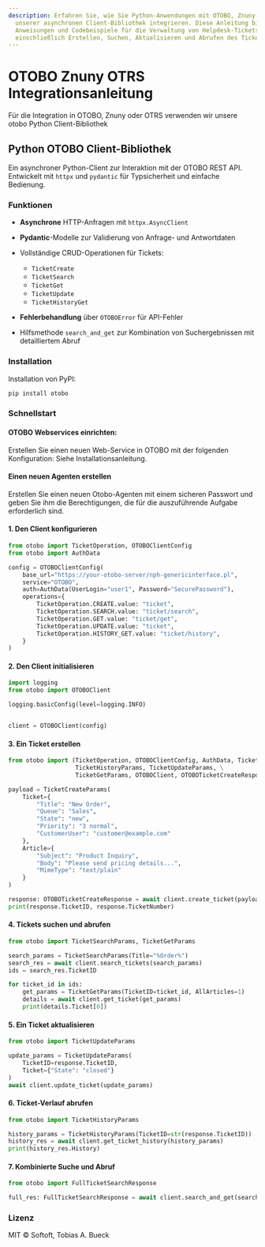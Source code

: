 ```yaml
---
description: Erfahren Sie, wie Sie Python-Anwendungen mit OTOBO, Znuny und OTRS mithilfe
  unserer asynchronen Client-Bibliothek integrieren. Diese Anleitung bietet schrittweise
  Anweisungen und Codebeispiele für die Verwaltung von Helpdesk-Tickets über die REST-API,
  einschließlich Erstellen, Suchen, Aktualisieren und Abrufen des Ticket-Verlaufs.
---
```

# OTOBO Znuny OTRS Integrationsanleitung

Für die Integration in OTOBO, Znuny oder OTRS verwenden wir unsere otobo Python Client-Bibliothek

## Python OTOBO Client-Bibliothek

Ein asynchroner Python-Client zur Interaktion mit der OTOBO REST API. Entwickelt mit `httpx` und `pydantic` für Typsicherheit
und einfache Bedienung.

### Funktionen

* **Asynchrone** HTTP-Anfragen mit `httpx.AsyncClient`
* **Pydantic**-Modelle zur Validierung von Anfrage- und Antwortdaten
* Vollständige CRUD-Operationen für Tickets:

  * `TicketCreate`
  * `TicketSearch`
  * `TicketGet`
  * `TicketUpdate`
  * `TicketHistoryGet`
* **Fehlerbehandlung** über `OTOBOError` für API-Fehler
* Hilfsmethode `search_and_get` zur Kombination von Suchergebnissen mit detailliertem Abruf

### Installation

Installation von PyPI:

```bash
pip install otobo
```

### Schnellstart

#### OTOBO Webservices einrichten:

Erstellen Sie einen neuen Web-Service in OTOBO mit der folgenden Konfiguration:
Siehe Installationsanleitung.

#### Einen neuen Agenten erstellen

Erstellen Sie einen neuen Otobo-Agenten mit einem sicheren Passwort und geben Sie ihm die Berechtigungen, die für die auszuführende Aufgabe erforderlich sind.


#### 1. Den Client konfigurieren

```python
from otobo import TicketOperation, OTOBOClientConfig
from otobo import AuthData

config = OTOBOClientConfig(
    base_url="https://your-otobo-server/nph-genericinterface.pl",
    service="OTOBO",
    auth=AuthData(UserLogin="user1", Password="SecurePassword"),
    operations={
        TicketOperation.CREATE.value: "ticket",
        TicketOperation.SEARCH.value: "ticket/search",
        TicketOperation.GET.value: "ticket/get",
        TicketOperation.UPDATE.value: "ticket",
        TicketOperation.HISTORY_GET.value: "ticket/history",
    }
)
```

#### 2. Den Client initialisieren

```python
import logging
from otobo import OTOBOClient

logging.basicConfig(level=logging.INFO)


client = OTOBOClient(config)
```

#### 3. Ein Ticket erstellen

```python
from otobo import (TicketOperation, OTOBOClientConfig, AuthData, TicketSearchParams, TicketCreateParams,
                   TicketHistoryParams, TicketUpdateParams, \
                   TicketGetParams, OTOBOClient, OTOBOTicketCreateResponse)

payload = TicketCreateParams(
    Ticket={
        "Title": "New Order",
        "Queue": "Sales",
        "State": "new",
        "Priority": "3 normal",
        "CustomerUser": "customer@example.com"
    },
    Article={
        "Subject": "Product Inquiry",
        "Body": "Please send pricing details...",
        "MimeType": "text/plain"
    }
)

response: OTOBOTicketCreateResponse = await client.create_ticket(payload)
print(response.TicketID, response.TicketNumber)
```

#### 4. Tickets suchen und abrufen

```python
from otobo import TicketSearchParams, TicketGetParams

search_params = TicketSearchParams(Title="%Order%")
search_res = await client.search_tickets(search_params)
ids = search_res.TicketID

for ticket_id in ids:
    get_params = TicketGetParams(TicketID=ticket_id, AllArticles=1)
    details = await client.get_ticket(get_params)
    print(details.Ticket[0])
```

#### 5. Ein Ticket aktualisieren

```python
from otobo import TicketUpdateParams

update_params = TicketUpdateParams(
    TicketID=response.TicketID,
    Ticket={"State": "closed"}
)
await client.update_ticket(update_params)
```

#### 6. Ticket-Verlauf abrufen

```python
from otobo import TicketHistoryParams

history_params = TicketHistoryParams(TicketID=str(response.TicketID))
history_res = await client.get_ticket_history(history_params)
print(history_res.History)
```

#### 7. Kombinierte Suche und Abruf

```python
from otobo import FullTicketSearchResponse

full_res: FullTicketSearchResponse = await client.search_and_get(search_params)
```

### Lizenz

MIT © Softoft, Tobias A. Bueck